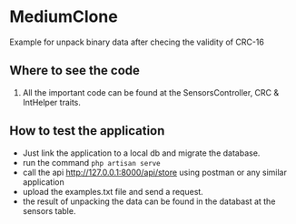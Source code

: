 # MediumClone

Example for unpack binary data after checing the validity of CRC-16 

## Where to see the code

1. All the important code can be found at the SensorsController, CRC & IntHelper traits. 

## How to test the application 
* Just link the application to a local db and migrate the database. 
* run the command `php artisan serve`
* call the api http://127.0.0.1:8000/api/store using postman or any similar application
* upload the examples.txt file and send a request.
* the result of unpacking the data can be found in the databast at the sensors table.

